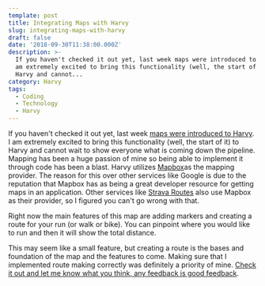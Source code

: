 ```yaml
---
template: post
title: Integrating Maps with Harvy
slug: integrating-maps-with-harvy
draft: false
date: '2018-09-30T11:38:00.000Z'
description: >-
  If you haven't checked it out yet, last week maps were introduced to Harvy. I
  am extremely excited to bring this functionality (well, the start of it) to
  Harvy and cannot...
category: Harvy
tags:
  - Coding
  - Technology
  - Harvy
---
```


If you haven't checked it out yet, last week [maps were introduced to Harvy](https://harvy.app/map). I am extremely excited to bring this functionality (well, the start of it) to Harvy and cannot wait to show everyone what is coming down the pipeline. Mapping has been a huge passion of mine so being able to implement it through code has been a blast. Harvy utilizes [Mapbox](https://mapbox.com)as the mapping provider. The reason for this over other services like Google is due to the reputation that Mapbox has as being a great developer resource for getting maps in an application. Other services like [Strava Routes](https://www.strava.com/routes/new) also use Mapbox as their provider, so I figured you can't go wrong with that.

Right now the main features of this map are adding markers and creating a route for your run (or walk or bike). You can pinpoint where you would like to run and then it will show the total distance.

This may seem like a small feature, but creating a route is the bases and foundation of the map and the features to come. Making sure that I implemented route making correctly was definitely a priority of mine. [Check it out and let me know what you think, any feedback is good feedback](https://harvy.app/map).
